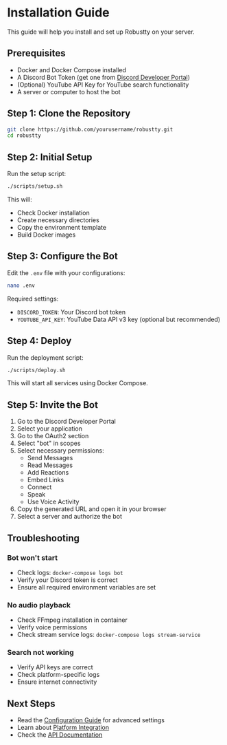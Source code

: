 # Installation Guide

This guide will help you install and set up Robustty on your server.

## Prerequisites

- Docker and Docker Compose installed
- A Discord Bot Token (get one from [Discord Developer Portal](https://discord.com/developers/applications))
- (Optional) YouTube API Key for YouTube search functionality
- A server or computer to host the bot

## Step 1: Clone the Repository

```bash
git clone https://github.com/yourusername/robustty.git
cd robustty
```

## Step 2: Initial Setup

Run the setup script:

```bash
./scripts/setup.sh
```

This will:
- Check Docker installation
- Create necessary directories
- Copy the environment template
- Build Docker images

## Step 3: Configure the Bot

Edit the `.env` file with your configurations:

```bash
nano .env
```

Required settings:
- `DISCORD_TOKEN`: Your Discord bot token
- `YOUTUBE_API_KEY`: YouTube Data API v3 key (optional but recommended)

## Step 4: Deploy

Run the deployment script:

```bash
./scripts/deploy.sh
```

This will start all services using Docker Compose.

## Step 5: Invite the Bot

1. Go to the Discord Developer Portal
2. Select your application
3. Go to the OAuth2 section
4. Select "bot" in scopes
5. Select necessary permissions:
   - Send Messages
   - Read Messages
   - Add Reactions
   - Embed Links
   - Connect
   - Speak
   - Use Voice Activity
6. Copy the generated URL and open it in your browser
7. Select a server and authorize the bot

## Troubleshooting

### Bot won't start
- Check logs: `docker-compose logs bot`
- Verify your Discord token is correct
- Ensure all required environment variables are set

### No audio playback
- Check FFmpeg installation in container
- Verify voice permissions
- Check stream service logs: `docker-compose logs stream-service`

### Search not working
- Verify API keys are correct
- Check platform-specific logs
- Ensure internet connectivity

## Next Steps

- Read the [Configuration Guide](CONFIGURATION.md) for advanced settings
- Learn about [Platform Integration](PLATFORMS.md)
- Check the [API Documentation](API.md)